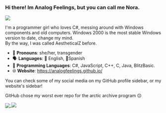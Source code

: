 ### Hi there! Im Analog Feelings, but you can call me Nora.
[![](https://visitcount.itsvg.in/api?id=AestheticalZ&label=Profile%20Views&color=0&icon=5&pretty=true)](https://visitcount.itsvg.in)


I'm a programmer girl who loves C#, messing around with Windows components and old computers. Windows 2000 is the most stable Windows version to date, change my mind.  
By the way, I was called AestheticalZ before.

- 👤 **Pronouns**: she/her, transgender
- 🗣️ **Languages**: 🍵 English, 🥘Spanish
- 💾 **Programming Languages**: C#, JavaScript, C++, C, Java, BlitzBasic.
- 🌐 **Website**: https://analogfeelings.github.io/

You can check some of my social media on my GitHub profile sidebar, or my website's sidebar!

GitHub chose my worst ever repo for the arctic archive program 😔

<a href="https://github.com/anuraghazra/github-readme-stats">
  <img align="center" src="https://github-readme-stats.vercel.app/api?username=analogfeelings&show_icons=true&bg_color=1e1e2e&text_color=cdd6f4&icon_color=cba6f7&title_color=94e2d5" />
</a>
<a href="https://github.com/anuraghazra/convoychat">
  <img align="top" src="https://github-readme-stats.vercel.app/api/top-langs/?username=analogfeelings&layout=compact&bg_color=1e1e2e&text_color=cdd6f4&icon_color=cba6f7&title_color=94e2d5" />
</a>
